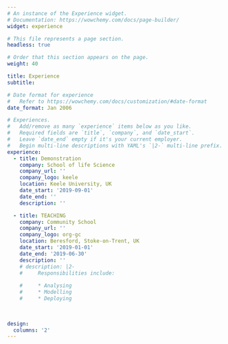 ```yaml
---
# An instance of the Experience widget.
# Documentation: https://wowchemy.com/docs/page-builder/
widget: experience

# This file represents a page section.
headless: true

# Order that this section appears on the page.
weight: 40

title: Experience
subtitle:

# Date format for experience
#   Refer to https://wowchemy.com/docs/customization/#date-format
date_format: Jan 2006

# Experiences.
#   Add/remove as many `experience` items below as you like.
#   Required fields are `title`, `company`, and `date_start`.
#   Leave `date_end` empty if it's your current employer.
#   Begin multi-line descriptions with YAML's `|2-` multi-line prefix.
experience:
  - title: Demonstration
    company: School of life Science
    company_url: ''
    company_logo: keele
    location: Keele University, UK
    date_start: '2019-09-01'
    date_end: ''
    description: ''

  - title: TEACHING
    company: Community School
    company_url: ''
    company_logo: org-gc
    location: Beresford, Stoke-on-Trent, UK
    date_start: '2019-01-01'
    date_end: '2019-06-30'
    description: ''
    # description: |2-
    #     Responsibilities include:
        
    #     * Analysing
    #     * Modelling
    #     * Deploying
        
  

design:
  columns: '2'
---
```

